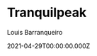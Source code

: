 ---
title: Tranquilpeak
github: https://github.com/LouisBarranqueiro/hexo-theme-tranquilpeak
demo: https://louisbarranqueiro.github.io/hexo-theme-tranquilpeak/
license: GPL-3.0
author: Louis Barranqueiro
author_link: ''
author_twitter: gorgiasio
date: 2021-04-29T00:00:00.000Z
ssg:
  - Hexo
cms: null
css: null
category:
  - Blog
description: A gorgeous responsive theme for Hexo blog framework.
draft: true
publish_date: '2015-04-22T17:22:28Z'
update_date: '2021-10-19T02:27:33Z'
github_star: 1776
github_fork: 491
---